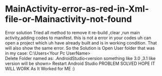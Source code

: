 # MainActivity-error-as-red-in-Xml-file-or-Mainactivity-not-found
Error solution
Tried all method to remove it re-build ,clear ,run main activity,adding codes to manifest.
this is not a error in your codes uh can open a project which uh have already built and is in working condition.
That will also show the same error.
So the Solution is 
Open User folder that was in my case:
C:\Users\<Your Pc UserName>\
Delete Folder named as:
.AndroidStudio<version something like 3.0 ,3.1 like version will be shown>
Restart Android Studio
PROBLEM SOLVED HOPE IT WILL WORK 
As It Worked for ME :)

